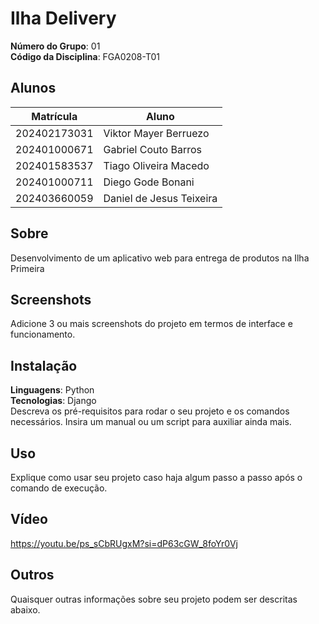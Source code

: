 # Ilha Delivery

**Número do Grupo**: 01<br>
**Código da Disciplina**: FGA0208-T01<br>

## Alunos
| Matrícula | Aluno |
| -- | -- | 
| 202402173031 | Viktor Mayer Berruezo |
| 202401000671 | Gabriel Couto Barros |
| 202401583537 | Tiago Oliveira Macedo |
| 202401000711  |  Diego Gode Bonani |
| 202403660059  |  Daniel de Jesus Teixeira |

## Sobre 
Desenvolvimento de um aplicativo web para entrega de produtos na Ilha Primeira

## Screenshots
Adicione 3 ou mais screenshots do projeto em termos de interface e funcionamento.

## Instalação 
**Linguagens**: Python<br>
**Tecnologias**: Django<br>
Descreva os pré-requisitos para rodar o seu projeto e os comandos necessários.
Insira um manual ou um script para auxiliar ainda mais.

## Uso 
Explique como usar seu projeto caso haja algum passo a passo após o comando de execução.

## Vídeo
https://youtu.be/ps_sCbRUgxM?si=dP63cGW_8foYr0Vj

## Outros 
Quaisquer outras informações sobre seu projeto podem ser descritas abaixo.
